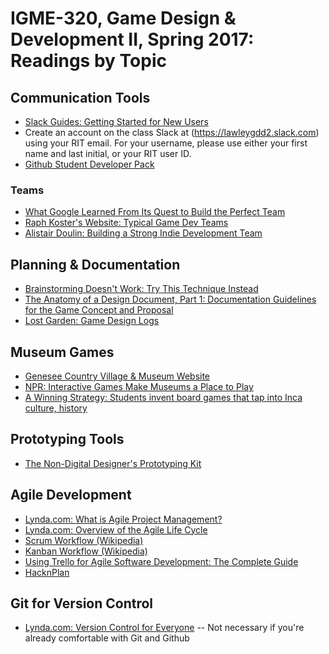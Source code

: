 # IGME-320, Game Design & Development II, Spring 2017: Readings by Topic

## Communication Tools
* [Slack Guides: Getting Started for New Users](https://get.slack.help/hc/en-us/articles/218080037-Getting-started-for-new-users)
 * Create an account on the class Slack at (https://lawleygdd2.slack.com) using your RIT email. For your username, please use either your first name and last initial, or your RIT user ID.
* [Github Student Developer Pack](https://education.github.com/pack)

### Teams
* [What Google Learned From Its Quest to Build the Perfect Team](https://www.nytimes.com/2016/02/28/magazine/what-google-learned-from-its-quest-to-build-the-perfect-team.html?_r=0)
* [Raph Koster's Website: Typical Game Dev Teams](http://www.raphkoster.com/2007/11/02/typical-game-dev-teams/)
* [Alistair Doulin: Building a Strong Indie Development Team](http://www.gamasutra.com/blogs/AlistairDoulin/20100107/86323/Building_A_Strong_Indie_Game_Development_Team.php)

## Planning & Documentation
* [Brainstorming Doesn't Work: Try This Technique Instead](https://www.fastcompany.com/3033567/agendas/brainstorming-doesnt-work-try-this-technique-instead)
* [The Anatomy of a Design Document, Part 1: Documentation Guidelines for the Game Concept and Proposal](http://www.gamasutra.com/view/feature/131791/the_anatomy_of_a_design_document_.php)
* [Lost Garden: Game Design Logs](http://www.lostgarden.com/2011/05/game-design-logs.html)

## Museum Games
* [Genesee Country Village & Museum Website](http://gcv.org)
* [NPR: Interactive Games Make Museums a Place to Play](http://www.npr.org/templates/story/story.php?storyId=99244253)
* [A Winning Strategy: Students invent board games that tap into Inca culture, history](http://newsroom.ucla.edu/stories/it-s-a-winning-strategy-students-271697)

## Prototyping Tools
* [The Non-Digital Designer's Prototyping Kit](https://learn.canvas.net/courses/3/pages/level-5-dot-3-the-non-digital-designers-prototyping-kit)

## Agile Development
* [Lynda.com: What is Agile Project Management?](https://www.lynda.com/Business-Project-Management-tutorials/What-agile-project-management/122428/147340-4.html?org=rit.edu)
* [Lynda.com: Overview of the Agile Life Cycle](https://www.lynda.com/Business-Project-Management-tutorials/Overview-agile-life-cycle/122428/147341-4.html?org=rit.edu)
* [Scrum Workflow (Wikipedia)](https://en.wikipedia.org/wiki/Scrum_(software_development)#Workflow)
* [Kanban Workflow (Wikipedia)](https://en.wikipedia.org/wiki/Kanban_(development))
* [Using Trello for Agile Software Development: The Complete Guide](http://buildbettersoftware.com/trello-for-software-development)
* [HacknPlan](http://hacknplan.com/)

## Git for Version Control
* [Lynda.com: Version Control for Everyone](https://www.lynda.com/GitHub-tutorials/What-you-should-know-before-watching-course/378045/409354-4.html?org=rit.edu) -- Not necessary if you're already comfortable with Git and Github
